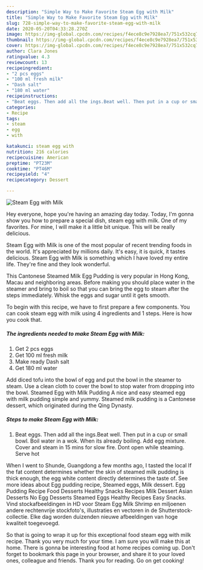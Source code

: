 ```yaml
---
description: "Simple Way to Make Favorite Steam Egg with Milk"
title: "Simple Way to Make Favorite Steam Egg with Milk"
slug: 728-simple-way-to-make-favorite-steam-egg-with-milk
date: 2020-05-20T04:33:28.270Z
image: https://img-global.cpcdn.com/recipes/f4ece8c9e7928ea7/751x532cq70/steam-egg-with-milk-recipe-main-photo.jpg
thumbnail: https://img-global.cpcdn.com/recipes/f4ece8c9e7928ea7/751x532cq70/steam-egg-with-milk-recipe-main-photo.jpg
cover: https://img-global.cpcdn.com/recipes/f4ece8c9e7928ea7/751x532cq70/steam-egg-with-milk-recipe-main-photo.jpg
author: Clara Jones
ratingvalue: 4.3
reviewcount: 13
recipeingredient:
- "2 pcs eggs"
- "100 ml fresh milk"
- "Dash salt"
- "180 ml water"
recipeinstructions:
- "Beat eggs. Then add all the ings.Beat well. Then put in a cup or small bowl. Boil water in a wok. When its already boiling. Add egg mixture. Cover and steam in 15 mins for slow fire. Dont open while steaming. Serve hot"
categories:
- Recipe
tags:
- steam
- egg
- with

katakunci: steam egg with 
nutrition: 216 calories
recipecuisine: American
preptime: "PT23M"
cooktime: "PT46M"
recipeyield: "4"
recipecategory: Dessert

---
```



![Steam Egg with Milk](https://img-global.cpcdn.com/recipes/f4ece8c9e7928ea7/751x532cq70/steam-egg-with-milk-recipe-main-photo.jpg)

Hey everyone, hope you're having an amazing day today. Today, I'm gonna show you how to prepare a special dish, steam egg with milk. One of my favorites. For mine, I will make it a little bit unique. This will be really delicious.

Steam Egg with Milk is one of the most popular of recent trending foods in the world. It's appreciated by millions daily. It's easy, it is quick, it tastes delicious. Steam Egg with Milk is something which I have loved my entire life. They're fine and they look wonderful.

This Cantonese Steamed Milk Egg Pudding is very popular in Hong Kong, Macau and neighboring areas. Before making you should place water in the steamer and bring to boil so that you can bring the egg to steam after the steps immediately. Whisk the eggs and sugar until it gets smooth.


To begin with this recipe, we have to first prepare a few components. You can cook steam egg with milk using 4 ingredients and 1 steps. Here is how you cook that.

<!--inarticleads1-->

##### The ingredients needed to make Steam Egg with Milk:

1. Get 2 pcs eggs
1. Get 100 ml fresh milk
1. Make ready Dash salt
1. Get 180 ml water


Add diced tofu into the bowl of egg and put the bowl in the steamer to steam. Use a clean cloth to cover the bowl to stop water from dropping into the bowl. Steamed Egg with Milk Pudding A nice and easy steamed egg with milk pudding simple and yummy. Steamed milk pudding is a Cantonese dessert, which originated during the Qing Dynasty. 

<!--inarticleads2-->

##### Steps to make Steam Egg with Milk:

1. Beat eggs. Then add all the ings.Beat well. Then put in a cup or small bowl. Boil water in a wok. When its already boiling. Add egg mixture. Cover and steam in 15 mins for slow fire. Dont open while steaming. Serve hot


When I went to Shunde, Guangdong a few months ago, I tasted the local If the fat content determines whether the skin of steamed milk pudding is thick enough, the egg white content directly determines the taste of. See more ideas about Egg pudding recipe, Steamed eggs, Milk dessert. Egg Pudding Recipe Food Desserts Healthy Snacks Recipes Milk Dessert Asian Desserts No Egg Desserts Steamed Eggs Healthy Recipes Easy Snacks. Vind stockafbeeldingen in HD voor Steam Egg Milk Shrimp en miljoenen andere rechtenvrije stockfoto&#39;s, illustraties en vectoren in de Shutterstock-collectie. Elke dag worden duizenden nieuwe afbeeldingen van hoge kwaliteit toegevoegd. 

So that is going to wrap it up for this exceptional food steam egg with milk recipe. Thank you very much for your time. I am sure you will make this at home. There is gonna be interesting food at home recipes coming up. Don't forget to bookmark this page in your browser, and share it to your loved ones, colleague and friends. Thank you for reading. Go on get cooking!
